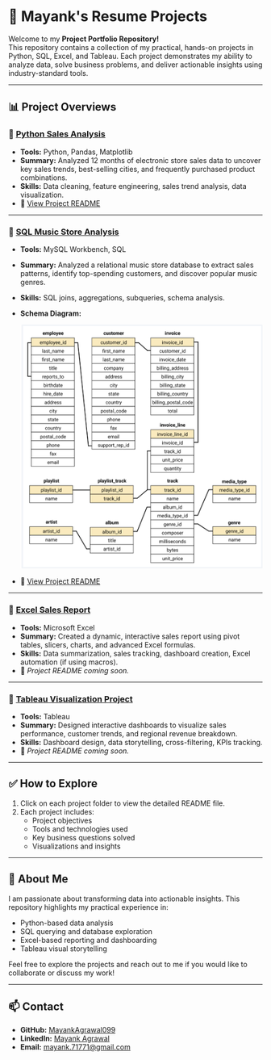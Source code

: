 # 🚀 Mayank's Resume Projects

Welcome to my **Project Portfolio Repository!**  
This repository contains a collection of my practical, hands-on projects in Python, SQL, Excel, and Tableau. Each project demonstrates my ability to analyze data, solve business problems, and deliver actionable insights using industry-standard tools.

---

## 📊 Project Overviews

### 📁 [Python Sales Analysis](./Python_Sales_Analysis)
- **Tools:** Python, Pandas, Matplotlib
- **Summary:** Analyzed 12 months of electronic store sales data to uncover key sales trends, best-selling cities, and frequently purchased product combinations.
- **Skills:** Data cleaning, feature engineering, sales trend analysis, data visualization.
- 📄 [View Project README](./Sales-Analysis-Using-Python/README.md)

---

### 📁 [SQL Music Store Analysis](./SQL-Music_StoreAnalysis)
- **Tools:** MySQL Workbench, SQL
- **Summary:** Analyzed a relational music store database to extract sales patterns, identify top-spending customers, and discover popular music genres.
- **Skills:** SQL joins, aggregations, subqueries, schema analysis.
- **Schema Diagram:**
  
  ![Database Schema](./SQL-Music-Store-Analysis/Music-Store-Data/schema_diagram.png?raw=true)

- 📄 [View Project README](./SQL-Music-Store-Analysis/README.md)

---

### 📁 [Excel Sales Report](./Excel_Sales_Report)
- **Tools:** Microsoft Excel
- **Summary:** Created a dynamic, interactive sales report using pivot tables, slicers, charts, and advanced Excel formulas.
- **Skills:** Data summarization, sales tracking, dashboard creation, Excel automation (if using macros).
- 📄 *Project README coming soon.*

---

### 📁 [Tableau Visualization Project](./Tableau_Visualization_Project)
- **Tools:** Tableau
- **Summary:** Designed interactive dashboards to visualize sales performance, customer trends, and regional revenue breakdown.
- **Skills:** Dashboard design, data storytelling, cross-filtering, KPIs tracking.
- 📄 *Project README coming soon.*

---

## ✅ How to Explore
1. Click on each project folder to view the detailed README file.
2. Each project includes:
   - Project objectives
   - Tools and technologies used
   - Key business questions solved
   - Visualizations and insights

---

## 📌 About Me
I am passionate about transforming data into actionable insights. This repository highlights my practical experience in:
- Python-based data analysis
- SQL querying and database exploration
- Excel-based reporting and dashboarding
- Tableau visual storytelling

Feel free to explore the projects and reach out to me if you would like to collaborate or discuss my work!

---

## 📫 Contact
- **GitHub:** [MayankAgrawal099](https://github.com/MayankAgrawal099)
- **LinkedIn:** [Mayank Agrawal](https://www.linkedin.com/in/agrawal-mayank-anil/)
- **Email:** mayank.71771@gmail.com

